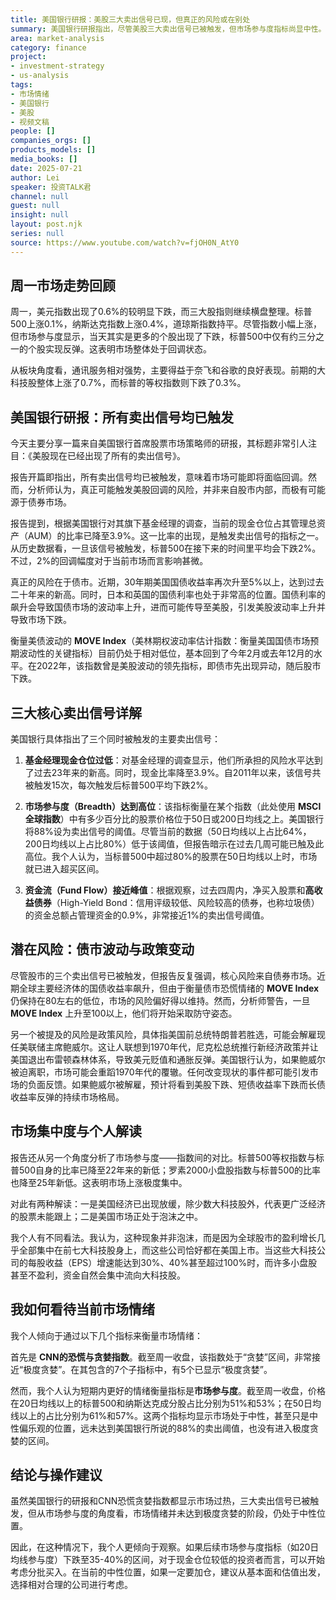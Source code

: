 ```yaml
---
title: 美国银行研报：美股三大卖出信号已现，但真正的风险或在别处
summary: 美国银行研报指出，尽管美股三大卖出信号已被触发，但市场参与度指标尚显中性。真正的回调风险可能源于债券市场的波动，而非股市本身。
area: market-analysis
category: finance
project:
- investment-strategy
- us-analysis
tags:
- 市场情绪
- 美国银行
- 美股
- 视频文稿
people: []
companies_orgs: []
products_models: []
media_books: []
date: 2025-07-21
author: Lei
speaker: 投资TALK君
channel: null
guest: null
insight: null
layout: post.njk
series: null
source: https://www.youtube.com/watch?v=fjOH0N_AtY0
---
```

## 周一市场走势回顾

周一，美元指数出现了0.6%的较明显下跌，而三大股指则继续横盘整理。标普500上涨0.1%，纳斯达克指数上涨0.4%，道琼斯指数持平。尽管指数小幅上涨，但市场参与度显示，当天其实是更多的个股出现了下跌，标普500中仅有约三分之一的个股实现反弹。这表明市场整体处于回调状态。

从板块角度看，通讯服务相对强势，主要得益于奈飞和谷歌的良好表现。前期的大科技股整体上涨了0.7%，而标普的等权指数则下跌了0.3%。

## 美国银行研报：所有卖出信号均已触发

今天主要分享一篇来自美国银行首席股票市场策略师的研报，其标题非常引人注目：《美股现在已经出现了所有的卖出信号》。

报告开篇即指出，所有卖出信号均已被触发，意味着市场可能即将面临回调。然而，分析师认为，真正可能触发美股回调的风险，并非来自股市内部，而极有可能源于债券市场。

报告提到，根据美国银行对其旗下基金经理的调查，当前的现金仓位占其管理总资产（AUM）的比率已降至3.9%。这一比率的出现，是触发卖出信号的指标之一。从历史数据看，一旦该信号被触发，标普500在接下来的时间里平均会下跌2%。不过，2%的回调幅度对于当前市场而言影响甚微。

真正的风险在于债市。近期，30年期美国国债收益率再次升至5%以上，达到过去二十年来的新高。同时，日本和英国的国债利率也处于非常高的位置。国债利率的飙升会导致国债市场的波动率上升，进而可能传导至美股，引发美股波动率上升并导致市场下跌。

衡量美债波动的 **MOVE Index**（美林期权波动率估计指数：衡量美国国债市场预期波动性的关键指标）目前仍处于相对低位，基本回到了今年2月或去年12月的水平。在2022年，该指数曾是美股波动的领先指标，即债市先出现异动，随后股市下跌。

## 三大核心卖出信号详解

美国银行具体指出了三个同时被触发的主要卖出信号：

1. **基金经理现金仓位过低**：对基金经理的调查显示，他们所承担的风险水平达到了过去23年来的新高。同时，现金比率降至3.9%。自2011年以来，该信号共被触发15次，每次触发后标普500平均下跌2%。

2. **市场参与度（Breadth）达到高位**：该指标衡量在某个指数（此处使用 **MSCI全球指数**）中有多少百分比的股票价格位于50日或200日均线之上。美国银行将88%设为卖出信号的阈值。尽管当前的数据（50日均线以上占比64%，200日均线以上占比80%）低于该阈值，但报告暗示在过去几周可能已触及此高位。我个人认为，当标普500中超过80%的股票在50日均线以上时，市场就已进入超买区间。

3. **资金流（Fund Flow）接近峰值**：根据观察，过去四周内，净买入股票和**高收益债券**（High-Yield Bond：信用评级较低、风险较高的债券，也称垃圾债）的资金总额占管理资金的0.9%，非常接近1%的卖出信号阈值。

## 潜在风险：债市波动与政策变动

尽管股市的三个卖出信号已被触发，但报告反复强调，核心风险来自债券市场。近期全球主要经济体的国债收益率飙升，但由于衡量债市恐慌情绪的 **MOVE Index** 仍保持在80左右的低位，市场的风险偏好得以维持。然而，分析师警告，一旦 **MOVE Index** 上升至100以上，他们将开始采取防守姿态。

另一个被提及的风险是政策风险，具体指美国前总统特朗普若胜选，可能会解雇现任美联储主席鲍威尔。这让人联想到1970年代，尼克松总统推行新经济政策并让美国退出布雷顿森林体系，导致美元贬值和通胀反弹。美国银行认为，如果鲍威尔被迫离职，市场可能会重蹈1970年代的覆辙。任何改变现状的事件都可能引发市场的负面反馈。如果鲍威尔被解雇，预计将看到美股下跌、短债收益率下跌而长债收益率反弹的持续市场格局。

## 市场集中度与个人解读

报告还从另一个角度分析了市场参与度——指数间的对比。标普500等权指数与标普500自身的比率已降至22年来的新低；罗素2000小盘股指数与标普500的比率也降至25年新低。这表明市场上涨极度集中。

对此有两种解读：一是美国经济已出现放缓，除少数大科技股外，代表更广泛经济的股票未能跟上；二是美国市场正处于泡沫之中。

我个人有不同看法。我认为，这种现象并非泡沫，而是因为全球股市的盈利增长几乎全部集中在前七大科技股身上，而这些公司恰好都在美国上市。当这些大科技公司的每股收益（EPS）增速能达到30%、40%甚至超过100%时，而许多小盘股甚至不盈利，资金自然会集中流向大科技股。

## 我如何看待当前市场情绪

我个人倾向于通过以下几个指标来衡量市场情绪：

首先是 **CNN的恐慌与贪婪指数**。截至周一收盘，该指数处于“贪婪”区间，非常接近“极度贪婪”。在其包含的7个子指标中，有5个已显示“极度贪婪”。

然而，我个人认为短期内更好的情绪衡量指标是**市场参与度**。截至周一收盘，价格在20日均线以上的标普500和纳斯达克成分股占比分别为51%和53%；在50日均线以上的占比分别为61%和57%。这两个指标均显示市场处于中性，甚至只是中性偏乐观的位置，远未达到美国银行所说的88%的卖出阈值，也没有进入极度贪婪的区间。

## 结论与操作建议

虽然美国银行的研报和CNN恐慌贪婪指数都显示市场过热，三大卖出信号已被触发，但从市场参与度的角度看，市场情绪并未达到极度贪婪的阶段，仍处于中性位置。

因此，在这种情况下，我个人更倾向于观察。如果后续市场参与度指标（如20日均线参与度）下跌至35-40%的区间，对于现金仓位较低的投资者而言，可以开始考虑分批买入。在当前的中性位置，如果一定要加仓，建议从基本面和估值出发，选择相对合理的公司进行考虑。